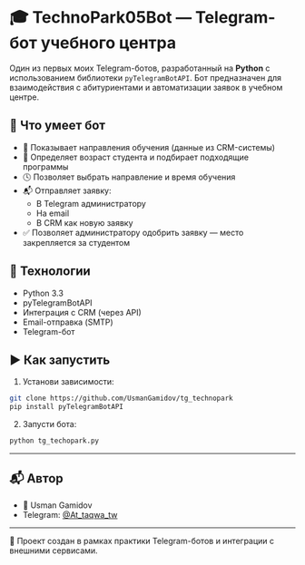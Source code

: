 # 🎓 TechnoPark05Bot — Telegram-бот учебного центра

Один из первых моих Telegram-ботов, разработанный на **Python** с использованием библиотеки `pyTelegramBotAPI`. Бот предназначен для взаимодействия с абитуриентами и автоматизации заявок в учебном центре.

## 🚀 Что умеет бот

- 🧾 Показывает направления обучения (данные из CRM-системы)
- 🎯 Определяет возраст студента и подбирает подходящие программы
- 🕓 Позволяет выбрать направление и время обучения
- 📬 Отправляет заявку:
  - В Telegram администратору
  - На email
  - В CRM как новую заявку
- ✅ Позволяет администратору одобрить заявку — место закрепляется за студентом

## 🧰 Технологии

- Python 3.3
- pyTelegramBotAPI
- Интеграция с CRM (через API)
- Email-отправка (SMTP)
- Telegram-бот

## ▶️ Как запустить

1. Установи зависимости:
```bash
git clone https://github.com/UsmanGamidov/tg_technopark
pip install pyTelegramBotAPI
```

2. Запусти бота:
```bash
python tg_techopark.py
```

---

## 📬 Автор

- 💼 Usman Gamidov
- Telegram: [@At_taqwa_tw](https://t.me/At_taqwa_tw)

---

🧠 Проект создан в рамках практики Telegram-ботов и интеграции с внешними сервисами.
